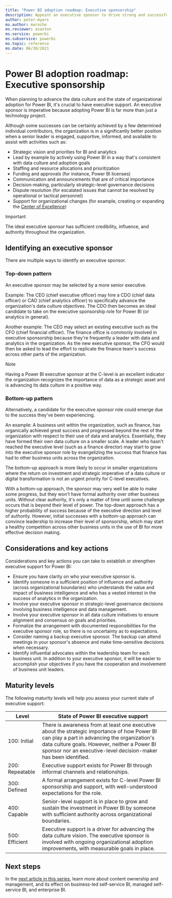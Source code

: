 ```yaml
---
title: "Power BI adoption roadmap: Executive sponsorship"
description: Appoint an executive sponsor to drive strong and successful adoption of Power BI.
author: peter-myers
ms.author: maroche
ms.reviewer: asaxton
ms.service: powerbi
ms.subservice: powerbi
ms.topic: reference
ms.date: 06/30/2021
---
```


# Power BI adoption roadmap: Executive sponsorship

When planning to advance the data culture and the state of organizational adoption for Power BI, it's crucial to have executive support. An executive sponsor is imperative because adopting Power BI is far more than just a technology project.

Although some successes can be certainly achieved by a few determined individual contributors, the organization is in a significantly better position when a senior leader is engaged, supportive, informed, and available to assist with activities such as:

- Strategic vision and priorities for BI and analytics
- Lead by example by actively using Power BI in a way that's consistent with data culture and adoption goals
- Staffing and resource allocations and prioritization
- Funding and approvals (for instance, Power BI licenses)
- Communication and announcements that are of critical importance
- Decision-making, particularly strategic-level governance decisions
- Dispute resolution (for escalated issues that cannot be resolved by operational or tactical personnel)
- Support for organizational changes (for example, creating or expanding the [Center of Excellence](powerbi-adoption-roadmap-center-of-excellence.md))

> [!IMPORTANT]
> The ideal executive sponsor has sufficient credibility, influence, and authority throughout the organization.

## Identifying an executive sponsor

There are multiple ways to identify an executive sponsor.

### Top-down pattern

An executive sponsor may be selected by a more senior executive.

Example: The CEO (chief executive officer) may hire a CDO (chief data officer) or CAO (chief analytics officer) to specifically advance the organization's data culture objectives. The CDO then becomes an ideal candidate to take on the executive sponsorship role for Power BI (or analytics in general).

Another example: The CEO may select an existing executive such as the CFO (chief financial officer). The finance office is commonly involved in executive sponsorship because they're frequently a leader with data and analytics in the organization. As the new executive sponsor, the CFO would then be asked to lead the effort to replicate the finance team's success across other parts of the organization.

> [!NOTE]
> Having a Power BI executive sponsor at the C-level is an excellent indicator the organization recognizes the importance of data as a strategic asset and is advancing its data culture in a positive way.

### Bottom-up pattern

Alternatively, a candidate for the executive sponsor role could emerge due to the success they've been experiencing.

An example: A business unit within the organization, such as finance, has organically achieved great success and progressed beyond the rest of the organization with respect to their use of data and analytics. Essentially, they have formed their own data culture on a smaller scale. A leader who hasn't reached the executive level (such as a finance director) may start to grow into the executive sponsor role by evangelizing the success that finance has had to other business units across the organization.

The bottom-up approach is more likely to occur in smaller organizations where the return on investment and strategic imperative of a data culture or digital transformation is not an urgent priority for C-level executives.

With a bottom-up approach, the sponsor may very well be able to make some progress, but they won't have formal authority over other business units. Without clear authority, it's only a matter of time until some challenge occurs that is beyond their level of power. The top-down approach has a higher probability of success because of the executive direction and level of authority. However, initial successes with a bottom-up approach can convince leadership to increase their level of sponsorship, which may start a healthy competition across other business units in the use of BI for more effective decision making.

## Considerations and key actions

Considerations and key actions you can take to establish or strengthen executive support for Power BI:

- Ensure you have clarity on who your executive sponsor is.
- Identify someone in a sufficient position of influence and authority (across organizational boundaries) who understands the value and impact of business intelligence and who has a vested interest in the success of analytics in the organization.
- Involve your executive sponsor in strategic-level governance decisions involving business intelligence and data management.
- Involve your executive sponsor in all data culture initiatives to ensure alignment and consensus on goals and priorities.
- Formalize the arrangement with documented responsibilities for the executive sponsor role, so there is no uncertainty as to expectations.
- Consider naming a backup executive sponsor. The backup can attend meetings in your sponsor's absence and make time-sensitive decisions when necessary.
- Identify influential advocates within the leadership team for each business unit. In addition to your executive sponsor, it will be easier to accomplish your objectives if you have the cooperation and involvement of business unit leaders.

## Maturity levels

The following maturity levels will help you assess your current state of executive support:

| **Level** | **State of Power BI executive support** |
| --- | --- |
| 100: Initial | There is awareness from at least one executive about the strategic importance of how Power BI can play a part in advancing the organization's data culture goals. However, neither a Power BI sponsor nor an executive-level decision-maker has been identified. |
| 200: Repeatable | Executive support exists for Power BI through informal channels and relationships. |
| 300: Defined | A formal arrangement exists for C-level Power BI sponsorship and support, with well-understood expectations for the role. |
| 400: Capable | Senior-level support is in place to grow and sustain the investment in Power BI by someone with sufficient authority across organizational boundaries. |
| 500: Efficient | Executive support is a driver for advancing the data culture vision. The executive sponsor is involved with ongoing organizational adoption improvements, with measurable goals in place. |

## Next steps

In the [next article in this series](powerbi-adoption-roadmap-content-ownership-and-management.md), learn more about content ownership and management, and its effect on business-led self-service BI, managed self-service BI, and enterprise BI.
